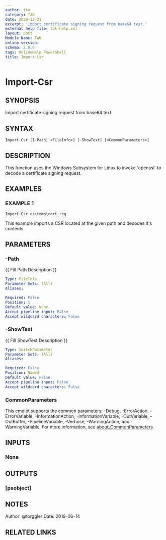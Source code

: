 ```yaml
---
author: tto
category: TAK
date: 2020-12-21
excerpt: 'Import certificate signing request from base64 text.'
external help file: tak-help.xml
layout: post
Module Name: TAK
online version:
schema: 2.0.0
tags: OnlineHelp PowerShell
title: Import-Csr
---
```


# Import-Csr

## SYNOPSIS
Import certificate signing request from base64 text.

## SYNTAX

```
Import-Csr [[-Path] <FileInfo>] [-ShowText] [<CommonParameters>]
```

## DESCRIPTION
This function uses the Windows Subsystem for Linux to invoke \`openssl\` to decode a certificate signing request.

## EXAMPLES

### EXAMPLE 1
```
Import-Csr c:\temp\cert.req
```

This example imports a CSR located at the given path and decodes it's contents.

## PARAMETERS

### -Path
{{ Fill Path Description }}

```yaml
Type: FileInfo
Parameter Sets: (All)
Aliases:

Required: False
Position: 1
Default value: None
Accept pipeline input: False
Accept wildcard characters: False
```

### -ShowText
{{ Fill ShowText Description }}

```yaml
Type: SwitchParameter
Parameter Sets: (All)
Aliases:

Required: False
Position: Named
Default value: False
Accept pipeline input: False
Accept wildcard characters: False
```

### CommonParameters
This cmdlet supports the common parameters: -Debug, -ErrorAction, -ErrorVariable, -InformationAction, -InformationVariable, -OutVariable, -OutBuffer, -PipelineVariable, -Verbose, -WarningAction, and -WarningVariable. For more information, see [about_CommonParameters](http://go.microsoft.com/fwlink/?LinkID=113216).

## INPUTS

### None
## OUTPUTS

### [psobject]
## NOTES
Author: @torggler
Date: 2019-06-14

## RELATED LINKS
